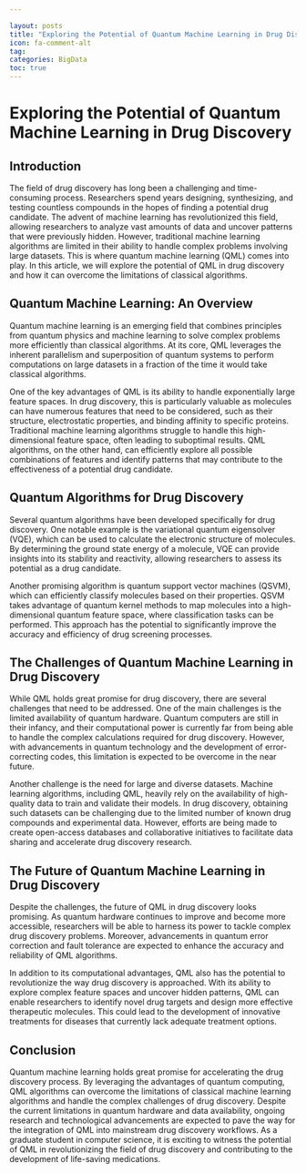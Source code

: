 ```yaml
---

layout: posts
title: "Exploring the Potential of Quantum Machine Learning in Drug Discovery"
icon: fa-comment-alt
tag:      
categories: BigData
toc: true
---
```




# Exploring the Potential of Quantum Machine Learning in Drug Discovery

## Introduction

The field of drug discovery has long been a challenging and time-consuming process. Researchers spend years designing, synthesizing, and testing countless compounds in the hopes of finding a potential drug candidate. The advent of machine learning has revolutionized this field, allowing researchers to analyze vast amounts of data and uncover patterns that were previously hidden. However, traditional machine learning algorithms are limited in their ability to handle complex problems involving large datasets. This is where quantum machine learning (QML) comes into play. In this article, we will explore the potential of QML in drug discovery and how it can overcome the limitations of classical algorithms.

## Quantum Machine Learning: An Overview

Quantum machine learning is an emerging field that combines principles from quantum physics and machine learning to solve complex problems more efficiently than classical algorithms. At its core, QML leverages the inherent parallelism and superposition of quantum systems to perform computations on large datasets in a fraction of the time it would take classical algorithms.

One of the key advantages of QML is its ability to handle exponentially large feature spaces. In drug discovery, this is particularly valuable as molecules can have numerous features that need to be considered, such as their structure, electrostatic properties, and binding affinity to specific proteins. Traditional machine learning algorithms struggle to handle this high-dimensional feature space, often leading to suboptimal results. QML algorithms, on the other hand, can efficiently explore all possible combinations of features and identify patterns that may contribute to the effectiveness of a potential drug candidate.

## Quantum Algorithms for Drug Discovery

Several quantum algorithms have been developed specifically for drug discovery. One notable example is the variational quantum eigensolver (VQE), which can be used to calculate the electronic structure of molecules. By determining the ground state energy of a molecule, VQE can provide insights into its stability and reactivity, allowing researchers to assess its potential as a drug candidate.

Another promising algorithm is quantum support vector machines (QSVM), which can efficiently classify molecules based on their properties. QSVM takes advantage of quantum kernel methods to map molecules into a high-dimensional quantum feature space, where classification tasks can be performed. This approach has the potential to significantly improve the accuracy and efficiency of drug screening processes.

## The Challenges of Quantum Machine Learning in Drug Discovery

While QML holds great promise for drug discovery, there are several challenges that need to be addressed. One of the main challenges is the limited availability of quantum hardware. Quantum computers are still in their infancy, and their computational power is currently far from being able to handle the complex calculations required for drug discovery. However, with advancements in quantum technology and the development of error-correcting codes, this limitation is expected to be overcome in the near future.

Another challenge is the need for large and diverse datasets. Machine learning algorithms, including QML, heavily rely on the availability of high-quality data to train and validate their models. In drug discovery, obtaining such datasets can be challenging due to the limited number of known drug compounds and experimental data. However, efforts are being made to create open-access databases and collaborative initiatives to facilitate data sharing and accelerate drug discovery research.

## The Future of Quantum Machine Learning in Drug Discovery

Despite the challenges, the future of QML in drug discovery looks promising. As quantum hardware continues to improve and become more accessible, researchers will be able to harness its power to tackle complex drug discovery problems. Moreover, advancements in quantum error correction and fault tolerance are expected to enhance the accuracy and reliability of QML algorithms.

In addition to its computational advantages, QML also has the potential to revolutionize the way drug discovery is approached. With its ability to explore complex feature spaces and uncover hidden patterns, QML can enable researchers to identify novel drug targets and design more effective therapeutic molecules. This could lead to the development of innovative treatments for diseases that currently lack adequate treatment options.

## Conclusion

Quantum machine learning holds great promise for accelerating the drug discovery process. By leveraging the advantages of quantum computing, QML algorithms can overcome the limitations of classical machine learning algorithms and handle the complex challenges of drug discovery. Despite the current limitations in quantum hardware and data availability, ongoing research and technological advancements are expected to pave the way for the integration of QML into mainstream drug discovery workflows. As a graduate student in computer science, it is exciting to witness the potential of QML in revolutionizing the field of drug discovery and contributing to the development of life-saving medications.